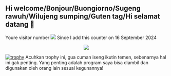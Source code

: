 ## Hi welcome/Bonjour/Buongiorno/Sugeng rawuh/Wilujeng sumping/Guten tag/Hi selamat datang 👋

Youre visitor number
![](https://komarev.com/ghpvc/?username=Paradiess-svg)
Since I add this counter on 16 September 2024

<div id="header" align="center">
  <img src="https://media.giphy.com/media/xT9IgzoKnwFNmISR8I/giphy.gif?cid=ecf05e475qoahk4kvjx1hj9v9kcgwuz6tptn5oonmlc902bg&ep=v1_gifs_related&rid=giphy.gif&ct=g"/>
</div>

[![trophy](https://github-profile-trophy.vercel.app/?username=Paradiess-svg)](https://github.com/ryo-ma/github-profile-trophy)
Acuhkan trophy ini, gua cuman iseng ikutin temen, sebenarnya hal ini gak penting.
Yang penting adalah program saya bisa diambil dan digunakan oleh orang lain sesuai kegunannya!

